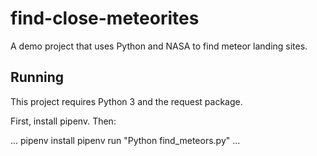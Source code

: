# find-close-meteorites
A demo project that uses Python and NASA to find meteor landing sites.

## Running

This project requires Python 3 and the request package.

First, install pipenv. Then:

...
pipenv install
pipenv run "Python find_meteors.py"
...